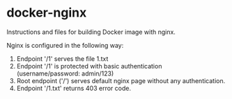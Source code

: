 # docker-nginx
Instructions and files for building Docker image with nginx.

Nginx is configured in the following way:
1. Endpoint '/1' serves the file 1.txt
2. Endpoint '/1' is protected with basic authentication (username/password: admin/123)
3. Root endpoint ('/') serves default nginx page without any authentication.
4. Endpoint '/1.txt' returns 403 error code.
